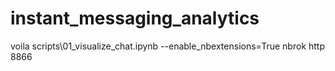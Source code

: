 # instant_messaging_analytics

voila scripts\01_visualize_chat.ipynb --enable_nbextensions=True
nbrok http 8866
